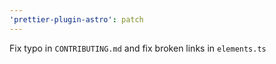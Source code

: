 ```yaml
---
'prettier-plugin-astro': patch
---
```


Fix typo in `CONTRIBUTING.md` and fix broken links in `elements.ts`
